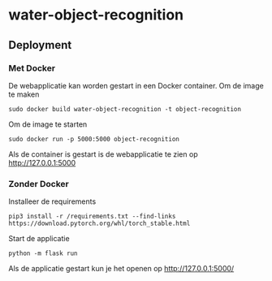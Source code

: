 # water-object-recognition
## Deployment

### Met Docker

De webapplicatie kan worden gestart in een Docker container.
Om de image te maken

```sudo docker build water-object-recognition -t object-recognition```

Om de image te starten

```sudo docker run -p 5000:5000 object-recognition```

Als de container is gestart is de webapplicatie te zien op http://127.0.0.1:5000

### Zonder Docker

Installeer de requirements

```pip3 install -r /requirements.txt --find-links https://download.pytorch.org/whl/torch_stable.html```

Start de applicatie

```python -m flask run```

Als de applicatie gestart kun je het openen op http://127.0.0.1:5000/ 

